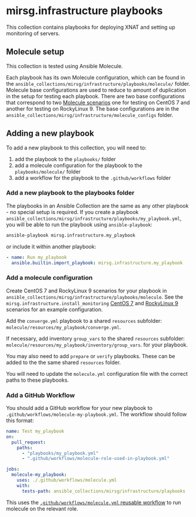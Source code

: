# mirsg.infrastructure playbooks

This collection contains playbooks for deploying XNAT and setting up monitoring
of servers.

## Molecule setup

This collection is tested using Ansible Molecule.

Each playbook has its own Molecule configuration, which can be found in the
`ansible_collections/mirsg/infrastructure/playbooks/molecule/` folder. Molecule
base configurations are used to reduce to amount of duplication in the setup for
testing each playbook. There are two base configurations that correspond to two
[Molecule scenarios](https://ansible.readthedocs.io/projects/molecule/getting-started/#molecule-scenarios)
one for testing on CentOS 7 and another for testing on RockyLinux 9. The base
configurations are in the
`ansible_collections/mirsg/infrastructure/molecule_configs` folder.

## Adding a new playbook

To add a new playbook to this collection, you will need to:

1. add the playbook to the `playbooks/` folder
2. add a molecule configuration for the playbook to the `playbooks/molecule/`
   folder
3. add a workflow for the playbook to the `.github/workflows` folder

### Add a new playbook to the playbooks folder

The playbooks in an Ansible Collection are the same as any other playbook - no
special setup is required. If you create a playbook
`ansible_collections/mirsg/infrastructure/playbooks/my_playbook.yml`, you will
be able to run the playbook using `ansible-playbook`:

```bash
ansible-playbook mirsg.infrastructure.my_playbook
```

or include it within another playbook:

```yaml
- name: Run my_playbook
  ansible.builtin.import_playbook: mirsg.infrastructure.my_playbook
```

### Add a molecule configuration

Create CentOS 7 and RockyLinux 9 scenarios for your playbook in
`ansible_collections/mirsg/infrastructure/playbooks/molecule`. See the
`mirsg.infrastructure.install_monitoring`
[CentOS 7](./molecule/centos7_monitoring/) and
[RockyLinux 9](./molecule/rocky9_monitoring/) scenarios for an example
configuration.

Add the `converge.yml` playbook to a shared `resources` subfolder:
`molecule/resources/my_playbook/converge.yml`.

If necessary, add inventory `group_vars` to the shared `resources` subfolder:
`molecule/resources/my_playbook/inventory/group_vars`. for your playbook.

You may also need to add `prepare` or `verify` playbooks. These can be added to
the the same shared `resources` folder.

You will need to update the `molecule.yml` configuration file with the correct
paths to these playbooks.

### Add a GitHub Workflow

You should add a GitHub workflow for your new playbook to
`.github/workflows/molecule-my-playbook.yml`. The workflow should follow this
format:

```yaml
name: Test my_playbook
on:
  pull_request:
    paths:
      - "playbooks/my_playbook.yml"
      - ".github/workflows/molecule-role-used-in-playbook.yml"

jobs:
  molecule-my_playbook:
    uses: ./.github/workflows/molecule.yml
    with:
      tests-path: ansible_collections/mirsg/infrastructure/playbooks
```

This uses the
[`.github/workflows/molecule.yml` reusable workflow](.github/workflows/molecule.yml)
to run molecule on the relevant role.
